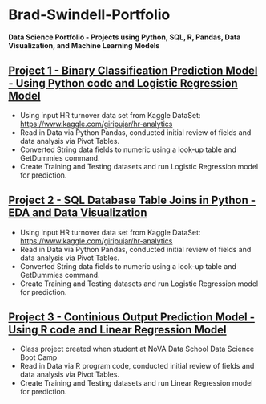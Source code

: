 # Brad-Swindell-Portfolio
**Data Science Portfolio - Projects using Python, SQL, R, Pandas, Data Visualization, and Machine Learning Models**


## [Project 1 - Binary Classification Prediction Model - Using Python code and Logistic Regression Model](https://github.com/Brad-Swindell/Binary-Classification-Model--Python--HR-Data)

 - Using input HR turnover data set from Kaggle DataSet:  https://www.kaggle.com/giripujar/hr-analytics
 - Read in Data via Python Pandas, conducted initial review of fields and data analysis via Pivot Tables.
 - Converted String data fields to numeric using a look-up table and GetDummies command. 
 - Create Training and Testing datasets and run Logistic Regression model for prediction. 
 

## [Project 2 - SQL Database Table Joins in Python - EDA and Data Visualization](https://github.com/Brad-Swindell/SQL-Python-EDA---Pitchfork-Record-Review-DB)

 - Using input HR turnover data set from Kaggle DataSet:  https://www.kaggle.com/giripujar/hr-analytics
 - Read in Data via Python Pandas, conducted initial review of fields and data analysis via Pivot Tables.
 - Converted String data fields to numeric using a look-up table and GetDummies command. 
 - Create Training and Testing datasets and run Logistic Regression model for prediction. 



## [Project 3 - Continious Output Prediction Model - Using R code and Linear Regression Model](https://github.com/Brad-Swindell/Mulitiple-Regression-Model--R-Code--Wine-Project)

 - Class project created when student at NoVA Data School Data Science Boot Camp
 - Read in Data via R program code, conducted initial review of fields and data analysis via Pivot Tables.
 - Create Training and Testing datasets and run Linear Regression model for prediction. 
